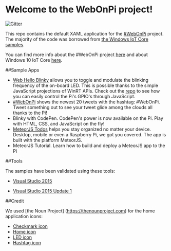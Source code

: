 # Welcome to the WebOnPi project!

[![Gitter](https://badges.gitter.im/MicrosoftEdge/WebOnPi.svg)](https://gitter.im/MicrosoftEdge/WebOnPi?utm_source=badge&utm_medium=badge&utm_campaign=pr-badge)

This repo contains the default XAML application for the [#WebOnPi](https://twitter.com/search?f=tweets&vertical=default&q=%23WebOnPi) project. The majority of the code was borrowed from [the Windows IoT Core samples](https://github.com/ms-iot/samples/tree/develop/IoTCoreDefaultApp).

You can find more info about the #WebOnPi project [here](http://aka.ms/webonpi) and about Windows 10 IoT Core [here](http://windowsondevices.com).

##Sample Apps

- [Web Hello Blinky](https://github.com/seksenov/WebHelloBlinky) allows you to toggle and modulate the blinking frequency of the on-board LED. This is possible thanks to the simple JavaScript projections of WinRT APIs. Check out the [repo](https://github.com/seksenov/WebHelloBlinky) to see how you can easily control the Pi's GPIO's through JavaScript. 
- [#WebOnPi](https://github.com/csuwildcat/webonpi) shows the newest 20 tweets with the hashtag: #WebOnPi. Tweet something out to see your tweet glide among the clouds all thanks to the Pi! 
- Blinky with CodePen. CodePen's power is now available on the Pi. Play with HTML, CSS, and JavaScript on the fly! 
- [MeteorJS Todos](https://github.com/seksenov/WindowsToDos) helps you stay organized no matter your device. Desktop, mobile or even a Raspberry Pi, we got you covered. The app is built with the platform MeteorJS. 
- MeteorJS Tutorial. Learn how to build and deploy a MeteorJS app to the Pi 

##Tools

The samples have been validated using these tools:

* [Visual Studio 2015](http://go.microsoft.com/fwlink/?LinkID=534599)

* [Visual Studio 2015 Update 1](http://go.microsoft.com/fwlink/?LinkID=691134)

##Credit

We used [the Noun Project] (https://thenounproject.com) for the home application icons:

 - [Checkmark icon](https://thenounproject.com/search/?q=checkmarks&i=308000) 
 - [Home icon](https://thenounproject.com/search/?q=home&i=11792)
 - [LED icon](https://thenounproject.com/search/?q=led&i=23393)
 - [Hashtag icon](https://thenounproject.com/search/?q=twitter&i=175680)  

